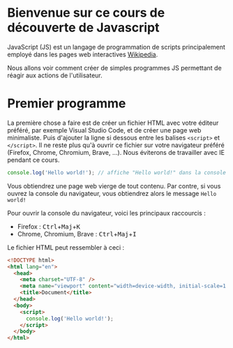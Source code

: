 # Bienvenue sur ce cours de découverte de Javascript

JavaScript (JS) est un langage de programmation de scripts principalement employé dans les pages web interactives [Wikipedia](https://fr.wikipedia.org/wiki/JavaScript).

Nous allons voir comment créer de simples programmes JS permettant de réagir aux actions de l'utilisateur.

# Premier programme

La première chose a faire est de créer un fichier HTML avec votre éditeur préféré, par exemple Visual Studio Code, et de créer une page web minimaliste.
Puis d'ajouter la ligne si dessous entre les balises `<script>` et `</script>`.
Il ne reste plus qu'à ouvrir ce fichier sur votre navigateur préféré (Firefox, Chrome, Chromium, Brave, ...). Nous éviterons de travailler avec IE pendant ce cours.

```javascript runnable
console.log('Hello world!'); // affiche "Hello world!" dans la console du navigateur Web
```

Vous obtiendrez une page web vierge de tout contenu.
Par contre, si vous ouvrez la console du navigateur, vous obtiendrez alors le message `Hello world!`

Pour ouvrir la console du navigateur, voici les principaux raccourcis :

- Firefox : <kbd>Ctrl</kbd>+<kbd>Maj</kbd>+<kbd>K</kbd>
- Chrome, Chromium, Brave : <kbd>Ctrl</kbd>+<kbd>Maj</kbd>+<kbd>I</kbd>

Le fichier HTML peut ressembler à ceci :

```html
<!DOCTYPE html>
<html lang="en">
  <head>
    <meta charset="UTF-8" />
    <meta name="viewport" content="width=device-width, initial-scale=1.0" />
    <title>Document</title>
  </head>
  <body>
    <script>
      console.log('Hello world!');
    </script>
  </body>
</html>
```
